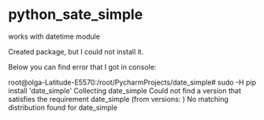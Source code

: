 # python_sate_simple
works with datetime module

Created package, but I could not install it.

Below you can find error that I got in console:

root@olga-Latitude-E5570:/root/PycharmProjects/date_simple# sudo -H pip install 'date_simple'
Collecting date_simple
  Could not find a version that satisfies the requirement date_simple (from versions: )
No matching distribution found for date_simple
